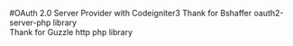 #OAuth 2.0 Server Provider with Codeigniter3
Thank for Bshaffer oauth2-server-php library<br>
Thank for Guzzle http php library
